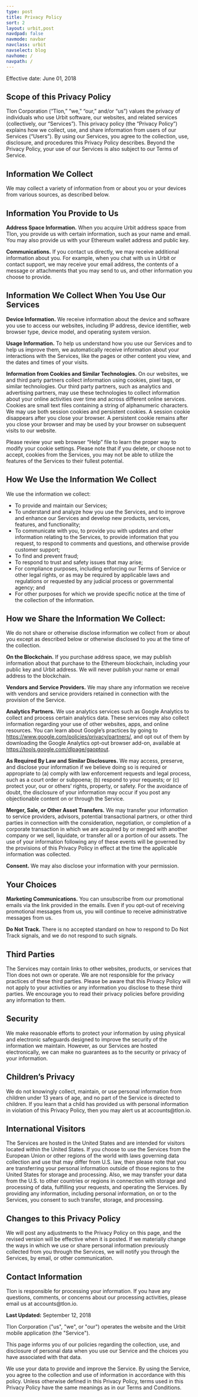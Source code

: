 ```yaml
---
type: post
title: Privacy Policy
sort: 2
layout: urbit,post
navdpad: false
navmode: navbar
navclass: urbit
navselect: blog
navhome: /
navpath: /
---
```


Effective date: June 01, 2018

<h2>Scope of this Privacy Policy</h2>

<p>
Tlon Corporation (“Tlon,” “we,” “our,” and/or “us”) values the privacy of individuals who use Urbit software, our websites, and related services (collectively, our “Services”). This privacy policy (the “Privacy Policy”) explains how we collect, use, and share information from users of our Services (“Users”). By using our Services, you agree to the collection, use, disclosure, and procedures this Privacy Policy describes. Beyond the Privacy Policy, your use of our Services is also subject to our Terms of Service.
</p>

<h2>Information We Collect</h2>

<p>We may collect a variety of information from or about you or your devices from various sources, as described below.</p>

<h2>Information You Provide to Us</h2>

<p>
<b>Address Space Information.</b> When you acquire Urbit address space from Tlon, you provide us with certain information, such as your name and email. You may also provide us with your Ethereum wallet address and public key.
</p>
<p>
<b>Communications.</b> If you contact us directly, we may receive additional information about you. For example, when you chat with us in Urbit or contact support, we may receive your email address, the contents of a message or attachments that you may send to us, and other information you choose to provide.
</p>

<h2>Information We Collect When You Use Our Services</h2>

<p>
<b>Device Information.</b> We receive information about the device and software you use to access our websites, including IP address, device identifier, web browser type, device model, and operating system version.
</p>
<p>
<b>Usage Information.</b> To help us understand how you use our Services and to help us improve them, we automatically receive information about your interactions with the Services, like the pages or other content you view, and the dates and times of your visits.
</p>
<p>
<b>Information from Cookies and Similar Technologies.</b> On our websites, we and third party partners collect information using cookies, pixel tags, or similar technologies. Our third party partners, such as analytics and advertising partners, may use these technologies to collect information about your online activities over time and across different online services. Cookies are small text files containing a string of alphanumeric characters. We may use both session cookies and persistent cookies. A session cookie disappears after you close your browser. A persistent cookie remains after you close your browser and may be used by your browser on subsequent visits to our website.
</p>

<p>
Please review your web browser “Help” file to learn the proper way to modify your cookie settings. Please note that if you delete, or choose not to accept, cookies from the Services, you may not be able to utilize the features of the Services to their fullest potential.
</p>

<h2>How We Use the Information We Collect</h2>

<p>
We use the information we collect:
</p>

<ul>
    <li>To provide and maintain our Services;</li>
    <li>To understand and analyze how you use the Services, and to improve and enhance our Services and develop new products, services, features, and functionality;</li>
    <li>To communicate with you, to provide you with updates and other information relating to the Services, to provide information that you request, to respond to comments and questions, and otherwise provide customer support;</li>
    <li>To find and prevent fraud;</li>
    <li>To respond to trust and safety issues that may arise;</li>
    <li>For compliance purposes, including enforcing our Terms of Service or other legal rights, or as may be required by applicable laws and regulations or requested by any judicial process or governmental agency; and</li>
    <li>For other purposes for which we provide specific notice at the time of the collection of the information.</li>
</ul>

<h2>How we Share the Information We Collect:</h2>
<p>
We do not share or otherwise disclose information we collect from or about you except as described below or otherwise disclosed to you at the time of the collection. 
</p>
<p>
<b>On the Blockchain.</b> If you purchase address space, we may publish information about that purchase to the Ethereum blockchain, including your public key and Urbit address. We will never publish your name or email address to the blockchain.
</p>
<p>
<b>Vendors and Service Providers.</b> We may share any information we receive with vendors and service providers retained in connection with the provision of the Service. 
</p>
<p>
<b>Analytics Partners.</b> We use analytics services such as Google Analytics to collect and process certain analytics data. These services may also collect information regarding your use of other websites, apps, and online resources. You can learn about Google’s practices by going to <a href="https://www.google.com/policies/privacy/partners/">https://www.google.com/policies/privacy/partners/</a>, and opt out of them by downloading the Google Analytics opt-out browser add-on, available at <a href="https://tools.google.com/dlpage/gaoptout">https://tools.google.com/dlpage/gaoptout</a>.
</p>
<p>
<b>As Required By Law and Similar Disclosures.</b> We may access, preserve, and disclose your information if we believe doing so is required or appropriate to (a) comply with law enforcement requests and legal process, such as a court order or subpoena; (b) respond to your requests; or (c) protect your, our or others’ rights, property, or safety. For the avoidance of doubt, the disclosure of your information may occur if you post any objectionable content on or through the Service.
</p>
<p>
<b>Merger, Sale, or Other Asset Transfers.</b> We may transfer your information to service providers, advisors, potential transactional partners, or other third parties in connection with the consideration, negotiation, or completion of a corporate transaction in which we are acquired by or merged with another company or we sell, liquidate, or transfer all or a portion of our assets. The use of your information following any of these events will be governed by the provisions of this Privacy Policy in effect at the time the applicable information was collected.
</p>
<p>
<b>Consent.</b> We may also disclose your information with your permission.
</p>
<h2>Your Choices</h2>
<p>
<b>Marketing Communications.</b> You can unsubscribe from our promotional emails via the link provided in the emails. Even if you opt-out of receiving promotional messages from us, you will continue to receive administrative messages from us.
</p>
<p>
<b>Do Not Track.</b> There is no accepted standard on how to respond to Do Not Track signals, and we do not respond to such signals. 
</p>
<h2>Third Parties</h2>
<p>
The Services may contain links to other websites, products, or services that Tlon does not own or operate. We are not responsible for the privacy practices of these third parties. Please be aware that this Privacy Policy will not apply to your activities or any information you disclose to these third parties. We encourage you to read their privacy policies before providing any information to them.
</p>
<h2>Security</h2>
<p>
We make reasonable efforts to protect your information by using physical and electronic safeguards designed to improve the security of the information we maintain. However, as our Services are hosted electronically, we can make no guarantees as to the security or privacy of your information.
</p>
<h2>Children’s Privacy</h2>
<p>
We do not knowingly collect, maintain, or use personal information from children under 13 years of age, and no part of the Service is directed to children. If you learn that a child has provided us with personal information in violation of this Privacy Policy, then you may alert us at accounts@tlon.io.
</p>
<h2>International Visitors</h2>
<p>
The Services are hosted in the United States and are intended for visitors located within the United States. If you choose to use the Services from the European Union or other regions of the world with laws governing data collection and use that may differ from U.S. law, then please note that you are transferring your personal information outside of those regions to the United States for storage and processing. Also, we may transfer your data from the U.S. to other countries or regions in connection with storage and processing of data, fulfilling your requests, and operating the Services. By providing any information, including personal information, on or to the Services, you consent to such transfer, storage, and processing.
</p>
<h2>Changes to this Privacy Policy</h2>
<p>
We will post any adjustments to the Privacy Policy on this page, and the revised version will be effective when it is posted. If we materially change the ways in which we use or share personal information previously collected from you through the Services, we will notify you through the Services, by email, or other communication.
</p>
<h2>Contact Information</h2>
<p>
Tlon is responsible for processing your information. If you have any questions, comments, or concerns about our processing activities, please email us at accounts@tlon.io.
</p>
<p>
<b>Last Updated:</b> September 12, 2018
</p>

Tlon Corporation ("us", "we", or "our") operates the website and the Urbit mobile application (the "Service").

This page informs you of our policies regarding the collection, use, and disclosure of personal data when you use our Service and the choices you have associated with that data.

We use your data to provide and improve the Service. By using the Service, you agree to the collection and use of information in accordance with this policy. Unless otherwise defined in this Privacy Policy, terms used in this Privacy Policy have the same meanings as in our Terms and Conditions.
